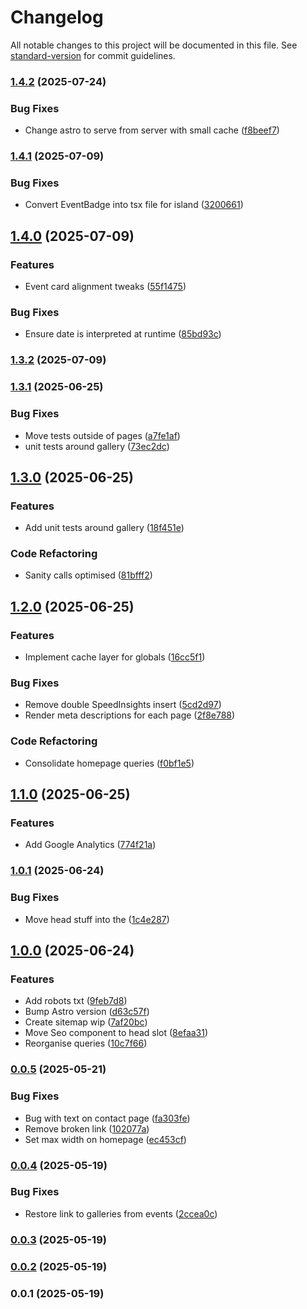 # Changelog

All notable changes to this project will be documented in this file. See [standard-version](https://github.com/conventional-changelog/standard-version) for commit guidelines.

### [1.4.2](https://github.com/marvinbarretto/nsguild/compare/v1.4.1...v1.4.2) (2025-07-24)


### Bug Fixes

* Change astro to serve from server with small cache ([f8beef7](https://github.com/marvinbarretto/nsguild/commit/f8beef75f554f2bb64bb300f27b4c5e0d5906d19))

### [1.4.1](https://github.com/marvinbarretto/nsguild/compare/v1.4.0...v1.4.1) (2025-07-09)


### Bug Fixes

* Convert EventBadge into tsx file for island ([3200661](https://github.com/marvinbarretto/nsguild/commit/3200661b00d6e979289ae7a5a3ea657caada3c9c))

## [1.4.0](https://github.com/marvinbarretto/nsguild/compare/v1.3.2...v1.4.0) (2025-07-09)


### Features

* Event card alignment tweaks ([55f1475](https://github.com/marvinbarretto/nsguild/commit/55f14759db63a7c60bed50a8649077da66930823))


### Bug Fixes

* Ensure date is interpreted at runtime ([85bd93c](https://github.com/marvinbarretto/nsguild/commit/85bd93ce77fe790a8d793211cf33155de2133242))

### [1.3.2](https://github.com/marvinbarretto/nsguild/compare/v1.3.1...v1.3.2) (2025-07-09)

### [1.3.1](https://github.com/marvinbarretto/nsguild/compare/v1.3.0...v1.3.1) (2025-06-25)


### Bug Fixes

* Move tests outside of pages ([a7fe1af](https://github.com/marvinbarretto/nsguild/commit/a7fe1afc63a755fcd661e9f694bc1c9493743359))
* unit tests around gallery ([73ec2dc](https://github.com/marvinbarretto/nsguild/commit/73ec2dcc9cd74dc8f6ccf988e620b21655652a9c))

## [1.3.0](https://github.com/marvinbarretto/nsguild/compare/v1.2.0...v1.3.0) (2025-06-25)


### Features

* Add unit tests around gallery ([18f451e](https://github.com/marvinbarretto/nsguild/commit/18f451e0328361ae377b003eeacf7156d7e2c448))


### Code Refactoring

* Sanity calls optimised ([81bfff2](https://github.com/marvinbarretto/nsguild/commit/81bfff29a4467102ac7f72c422663f9a5751410f))

## [1.2.0](https://github.com/marvinbarretto/nsguild/compare/v1.1.0...v1.2.0) (2025-06-25)


### Features

* Implement cache layer for globals ([16cc5f1](https://github.com/marvinbarretto/nsguild/commit/16cc5f12e4e2a5882a9337dbd50e5098d68dbda0))


### Bug Fixes

* Remove double SpeedInsights insert ([5cd2d97](https://github.com/marvinbarretto/nsguild/commit/5cd2d9795c2099e8a9e02e9c68870e238cc73fd9))
* Render meta descriptions for each page ([2f8e788](https://github.com/marvinbarretto/nsguild/commit/2f8e788ee8898a5faf443a0505da38288a63813f))


### Code Refactoring

* Consolidate homepage queries ([f0bf1e5](https://github.com/marvinbarretto/nsguild/commit/f0bf1e59554929ce25faa30cbc0bcfe333b0cce0))

## [1.1.0](https://github.com/marvinbarretto/nsguild/compare/v1.0.1...v1.1.0) (2025-06-25)


### Features

* Add Google Analytics ([774f21a](https://github.com/marvinbarretto/nsguild/commit/774f21af58ce15ddcf2f11384b6fb6fb866b0b93))

### [1.0.1](https://github.com/marvinbarretto/nsguild/compare/v1.0.0...v1.0.1) (2025-06-24)


### Bug Fixes

* Move head stuff into the <head> ([1c4e287](https://github.com/marvinbarretto/nsguild/commit/1c4e28734466a49ea7faa35fa21ea36f104460ab))

## [1.0.0](https://github.com/marvinbarretto/nsguild/compare/v0.0.5...v1.0.0) (2025-06-24)


### Features

* Add robots txt ([9feb7d8](https://github.com/marvinbarretto/nsguild/commit/9feb7d867ccfbf0af89464bebd1d42a94d1e77fc))
* Bump Astro version ([d63c57f](https://github.com/marvinbarretto/nsguild/commit/d63c57f7f97f05a35a4a371e3a01323850a7db8d))
* Create sitemap wip ([7af20bc](https://github.com/marvinbarretto/nsguild/commit/7af20bc60ae9b76a5d0b01018893b22dc2755d0e))
* Move Seo component to head slot ([8efaa31](https://github.com/marvinbarretto/nsguild/commit/8efaa3179523f67758dab667bffd6127687cde7b))
* Reorganise queries ([10c7f66](https://github.com/marvinbarretto/nsguild/commit/10c7f66551fd1351700da8e70aa719380c903d22))

### [0.0.5](https://github.com/marvinbarretto/nsguild/compare/v0.0.4...v0.0.5) (2025-05-21)


### Bug Fixes

* Bug with text on contact page ([fa303fe](https://github.com/marvinbarretto/nsguild/commit/fa303fe3b936d31fb3e6c22e7b4dd6ef47d3b009))
* Remove broken link ([102077a](https://github.com/marvinbarretto/nsguild/commit/102077aed2438861f460610ec66c990f52bb6bfc))
* Set max width on homepage ([ec453cf](https://github.com/marvinbarretto/nsguild/commit/ec453cf5780e327bd1d2e79f0290e951f13c93fb))

### [0.0.4](https://github.com/marvinbarretto/nsguild/compare/v0.0.3...v0.0.4) (2025-05-19)


### Bug Fixes

* Restore link to galleries from events ([2ccea0c](https://github.com/marvinbarretto/nsguild/commit/2ccea0c39b593f4e4efd77d8f7c657de28550e00))

### [0.0.3](https://github.com/marvinbarretto/nsguild/compare/v0.0.2...v0.0.3) (2025-05-19)

### [0.0.2](https://github.com/marvinbarretto/nsguild/compare/v0.0.1...v0.0.2) (2025-05-19)

### 0.0.1 (2025-05-19)

